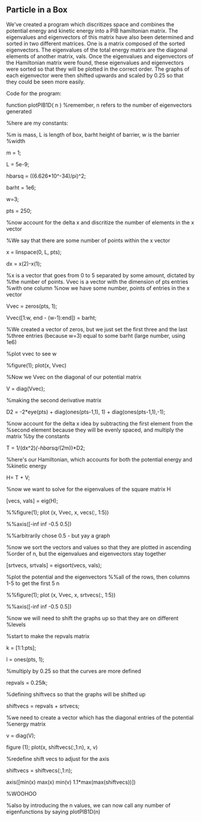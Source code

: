 Particle in a Box
--

We've created a program which discritizes space and combines the potential energy and kinetic energy into a PIB hamiltonian matrix.
The eigenvalues and eigenvectors of this matrix have also been determined and sorted in two different matrices. 
One is a matrix composed of the sorted eigenvectors.
The eigenvalues of the total energy matrix are the diagonal elements of another matrix, vals. Once the eigenvalues and eigenvectors of the 
Hamiltonian matrix were found, these eigenvalues and eigenvectors were sorted so that they will be plotted in the correct order. The graphs
of each eigenvector were then shifted upwards and scaled by 0.25 so that they could be seen more easily. 





Code for the program:

function plotPIB1D( n )
%remember, n refers to the number of eigenvectors generated

%here are my constants: 

%m is mass, L is length of box, barht height of barrier, w is the barrier
%width 

m = 1;

L = 5e-9;

hbarsq = ((6.626*10^-34)/pi)^2; 

barht = 1e6;

w=3; 

pts = 250;

%now account for the delta x and discritize the number of elements in the x vector 

%We say that there are some number of points within the x vector

x = linspace(0, L, pts);

dx = x(2)-x(1);


%x is a vector that goes from 0 to 5 separated by some amount, dictated by
%the number of points. Vvec is a vector with the dimension of pts entries
%with one column
%now we have some number, points of entries in the x vector

Vvec = zeros(pts, 1);

Vvec([1:w, end - (w-1):end]) = barht;

%We created a vector of zeros, but we just set the first three and the last
%three entries (because w=3) equal to some barht (large number, using 1e6)


%plot vvec to see w

%figure(1); plot(x, Vvec)

%Now we Vvec on the diagonal of our potential matrix

V = diag(Vvec);


%making the second derivative matrix

D2 = -2*eye(pts) + diag(ones(pts-1,1), 1) + diag(ones(pts-1,1),-1);

%now account for the delta x idea by subtracting the first element from the
%second element because they will be evenly spaced, and multiply the matrix
%by the constants 

T = 1/(dx^2)*(-hbarsq/(2*m))*D2;


%here's our Hamiltonian, which accounts for both the potential energy and
%kinetic energy

H= T + V;


%now we want to solve for the eigenvalues of the square matrix H

[vecs, vals] = eig(H);

%%figure(1); plot (x, Vvec, x, vecs(:, 1:5))

%%axis([-inf inf -0.5 0.5]) 

%%arbitrarily chose 0.5 - but yay a graph


%now we sort the vectors and values so that they are plotted in ascending
%order of n, but the eigenvalues and eigenvectors stay together

[srtvecs, srtvals] = eigsort(vecs, vals);


%plot the potential and the eigenvectors 
%%all of the rows, then columns 1-5 to get the first 5 n

%%figure(1); plot (x, Vvec, x, srtvecs(:, 1:5))

%%axis([-inf inf -0.5 0.5])


%now we will need to shift the graphs up so that they are on different
%levels 

%start to make the repvals matrix

k = [1:1:pts];

l = ones(pts, 1);

%multiply by 0.25 so that the curves are more defined 

repvals = 0.25*l*k;


%defining shiftvecs so that the graphs will be shifted up

shiftvecs = repvals + srtvecs;


%we need to create a vector which has the diagonal entries of the potential
%energy matrix

v = diag(V);

figure (1); plot(x, shiftvecs(:,1:n), x, v)


%redefine shift vecs to adjust for the axis

shiftvecs = shiftvecs(:,1:n);

axis([min(x) max(x) min(v) 1.1*max(max(shiftvecs))])

%WOOHOO

%also by introducing the n values, we can now call any number of eigenfunctions by saying plotPIB1D(n)
